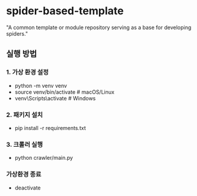 # spider-based-template
"A common template or module repository serving as a base for developing spiders."

## 실행 방법
### 1. 가상 환경 설정

-  python -m venv venv
-  source venv/bin/activate  # macOS/Linux
-  venv\Scripts\activate     # Windows

### 2. 패키지 설치
- pip install -r requirements.txt

### 3. 크롤러 실행
- python crawler/main.py

### 가상환경 종료
- deactivate

